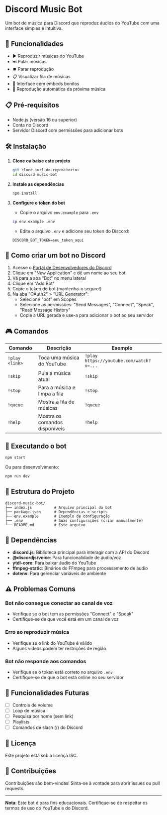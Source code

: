 # Discord Music Bot

Um bot de música para Discord que reproduz áudios do YouTube com uma interface simples e intuitiva.

## 🚀 Funcionalidades

- ▶️ Reproduzir músicas do YouTube
- ⏭️ Pular músicas
- ⏹️ Parar reprodução
- 📋 Visualizar fila de músicas
- 🎵 Interface com embeds bonitos
- 🔄 Reprodução automática da próxima música

## 📋 Pré-requisitos

- Node.js (versão 16 ou superior)
- Conta no Discord
- Servidor Discord com permissões para adicionar bots

## 🛠️ Instalação

1. **Clone ou baixe este projeto**
   ```bash
   git clone <url-do-repositorio>
   cd discord-music-bot
   ```

2. **Instale as dependências**
   ```bash
   npm install
   ```

3. **Configure o token do bot**
   - Copie o arquivo `env.example` para `.env`
   ```bash
   cp env.example .env
   ```
   - Edite o arquivo `.env` e adicione seu token do Discord:
   ```
   DISCORD_BOT_TOKEN=seu_token_aqui
   ```

## 🤖 Como criar um bot no Discord

1. Acesse o [Portal de Desenvolvedores do Discord](https://discord.com/developers/applications)
2. Clique em "New Application" e dê um nome ao seu bot
3. Vá para a aba "Bot" no menu lateral
4. Clique em "Add Bot"
5. Copie o token do bot (mantenha-o seguro!)
6. Na aba "OAuth2" > "URL Generator":
   - Selecione "bot" em Scopes
   - Selecione as permissões: "Send Messages", "Connect", "Speak", "Read Message History"
   - Copie a URL gerada e use-a para adicionar o bot ao seu servidor

## 🎮 Comandos

| Comando | Descrição | Exemplo |
|---------|-----------|---------|
| `!play <link>` | Toca uma música do YouTube | `!play https://youtube.com/watch?v=...` |
| `!skip` | Pula a música atual | `!skip` |
| `!stop` | Para a música e limpa a fila | `!stop` |
| `!queue` | Mostra a fila de músicas | `!queue` |
| `!help` | Mostra os comandos disponíveis | `!help` |

## 🚀 Executando o bot

```bash
npm start
```

Ou para desenvolvimento:

```bash
npm run dev
```

## 📁 Estrutura do Projeto

```
discord-music-bot/
├── index.js          # Arquivo principal do bot
├── package.json      # Dependências e scripts
├── env.example       # Exemplo de configuração
├── .env              # Suas configurações (criar manualmente)
└── README.md         # Este arquivo
```

## 🔧 Dependências

- **discord.js**: Biblioteca principal para interagir com a API do Discord
- **@discordjs/voice**: Para funcionalidade de áudio/voz
- **ytdl-core**: Para baixar áudio do YouTube
- **ffmpeg-static**: Binários do FFmpeg para processamento de áudio
- **dotenv**: Para gerenciar variáveis de ambiente

## ⚠️ Problemas Comuns

### Bot não consegue conectar ao canal de voz
- Verifique se o bot tem as permissões "Connect" e "Speak"
- Certifique-se de que você está em um canal de voz

### Erro ao reproduzir música
- Verifique se o link do YouTube é válido
- Alguns vídeos podem ter restrições de região

### Bot não responde aos comandos
- Verifique se o token está correto no arquivo `.env`
- Certifique-se de que o bot está online no seu servidor

## 🎯 Funcionalidades Futuras

- [ ] Controle de volume
- [ ] Loop de música
- [ ] Pesquisa por nome (sem link)
- [ ] Playlists
- [ ] Comandos de slash (/) do Discord

## 📝 Licença

Este projeto está sob a licença ISC.

## 🤝 Contribuições

Contribuições são bem-vindas! Sinta-se à vontade para abrir issues ou pull requests.

---

**Nota**: Este bot é para fins educacionais. Certifique-se de respeitar os termos de uso do YouTube e do Discord.

